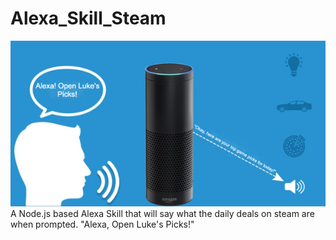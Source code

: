 # Alexa_Skill_Steam
![](alexa-skill-development.png)
A Node.js based Alexa Skill that will say what the daily deals on steam are when prompted. 
"Alexa, Open Luke's Picks!"
